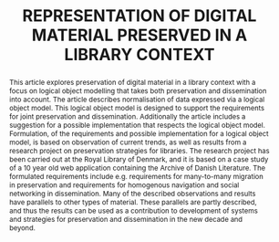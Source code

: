 ---
abstract: 'This article explores preservation of digital material in a

  library context with a focus on logical object modelling

  that takes both preservation and dissemination into

  account. The article describes normalisation of data

  expressed via a logical object model. This logical object

  model is designed to support the requirements for joint

  preservation and dissemination. Additionally the article

  includes a suggestion for a possible implementation that

  respects the logical object model.

  Formulation, of the requirements and possible

  implementation for a logical object model, is based on

  observation of current trends, as well as results from a

  research project on preservation strategies for libraries.

  The research project has been carried out at the Royal

  Library of Denmark, and it is based on a case study of a

  10 year old web application containing the Archive of

  Danish Literature. The formulated requirements include

  e.g. requirements for many-to-many migration in

  preservation and requirements for homogenous

  navigation and social networking in dissemination.

  Many of the described observations and results have

  parallels to other types of material. These parallels are

  partly described, and thus the results can be used as a

  contribution to development of systems and strategies

  for preservation and dissemination in the new decade

  and beyond.'
creators:
- Zierau, Eld
date: null
document_url: https://services.phaidra.univie.ac.at/api/object/o:185515/download
grand_parent: iPRES
institutions: []
keywords: []
landing_page_url: https://phaidra.univie.ac.at/o:185515
language: eng
layout: publication
license: CC BY-SA 2.0 AT
notes_url: null
parent: iPRES 2010
publication_type: paper
size: 228071
slides_url: null
source_name: iPRES
title: REPRESENTATION OF DIGITAL MATERIAL  PRESERVED IN A LIBRARY CONTEXT
year: 2010
---